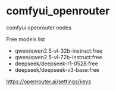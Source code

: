 # comfyui_openrouter
comfyui openrouter nodes

Free models list
- qwen/qwen2.5-vl-32b-instruct:free
- qwen/qwen2.5-vl-72b-instruct:free
- deepseek/deepseek-r1-0528:free
- deepseek/deepseek-v3-base:free

https://openrouter.ai/settings/keys
